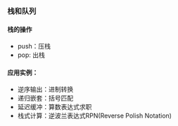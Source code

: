 ### 栈和队列

#### 栈的操作

- push：压栈
- pop: 出栈

#### 应用实例：

- 逆序输出：进制转换
- 递归嵌套：括号匹配
- 延迟缓冲：算数表达式求职
- 栈式计算：逆波兰表达式RPN(Reverse Polish Notation)
